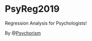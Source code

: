 # PsyReg2019

Regression Analysis for Psychologists!

By @[Psychorism](https://psychorism.github.io)
